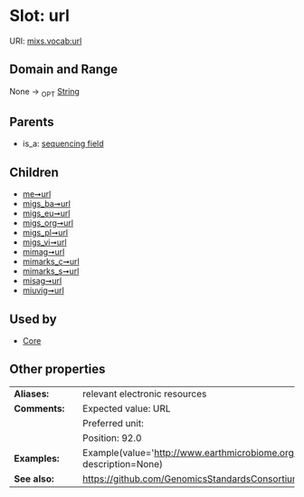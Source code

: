 
# Slot: url




URI: [mixs.vocab:url](https://w3id.org/mixs/vocab/url)


## Domain and Range

None ->  <sub>OPT</sub> [String](types/String.md)

## Parents

 *  is_a: [sequencing field](sequencing_field.md)

## Children

 *  [me➞url](me_url.md)
 *  [migs_ba➞url](migs_ba_url.md)
 *  [migs_eu➞url](migs_eu_url.md)
 *  [migs_org➞url](migs_org_url.md)
 *  [migs_pl➞url](migs_pl_url.md)
 *  [migs_vi➞url](migs_vi_url.md)
 *  [mimag➞url](mimag_url.md)
 *  [mimarks_c➞url](mimarks_c_url.md)
 *  [mimarks_s➞url](mimarks_s_url.md)
 *  [misag➞url](misag_url.md)
 *  [miuvig➞url](miuvig_url.md)

## Used by

 * [Core](Core.md)

## Other properties

|  |  |  |
| --- | --- | --- |
| **Aliases:** | | relevant electronic resources |
| **Comments:** | | Expected value: URL |
|  | | Preferred unit:  |
|  | | Position: 92.0 |
| **Examples:** | | Example(value='http://www.earthmicrobiome.org/', description=None) |
| **See also:** | | https://github.com/GenomicsStandardsConsortium/mixs/issues/67 |

